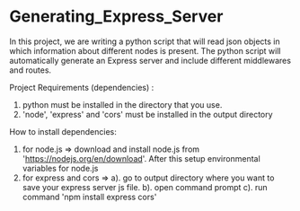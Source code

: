 # Generating_Express_Server
In this project, we are writing a python script that will read json objects in which information about different nodes is present. The python script will automatically generate an Express server and include different middlewares and routes.  

Project Requirements (dependencies) :
  1.  python must be installed in the directory that you use.
  2.  'node', 'express' and 'cors' must be installed in the output directory

How to install dependencies:
  1.  for node.js  => download and install node.js from 'https://nodejs.org/en/download'. After this setup environmental variables for node.js
  2.  for express and cors  =>   a).  go to output directory where you want to save your express server js file.
                                 b).  open command prompt
                                 c).  run command 'npm install express cors'

